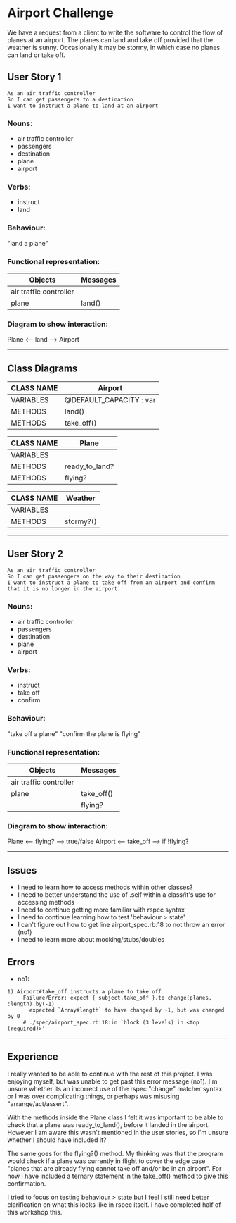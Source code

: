 # Airport Challenge
We have a request from a client to write the software to control the flow of planes at an airport. The planes can land and take off provided that the weather is sunny. Occasionally it may be stormy, in which case no planes can land or take off. 

## User Story 1
```
As an air traffic controller 
So I can get passengers to a destination 
I want to instruct a plane to land at an airport
```

### Nouns:
- air traffic controller
- passengers
- destination
- plane
- airport

### Verbs:
- instruct
- land

### Behaviour:
"land a plane"

### Functional representation:

|         Objects        | Messages |
|------------------------|----------|
| air traffic controller |          |
| plane                  | land()   |

### Diagram to show interaction:
Plane <-- land --> Airport

----------------------------------------

## Class Diagrams
| CLASS NAME | Airport                 | 
|------------|-------------------------|  
| VARIABLES  | @DEFAULT_CAPACITY : var |
| METHODS    | land()                  |
| METHODS    | take_off()              |

| CLASS NAME | Plane           | 
|------------|-----------------|  
| VARIABLES  |                 |
| METHODS    | ready_to_land?  |
| METHODS    | flying?         |


| CLASS NAME | Weather   | 
|------------|-----------|  
| VARIABLES  |           |
| METHODS    | stormy?() | 

----------------------------------------

## User Story 2
```
As an air traffic controller 
So I can get passengers on the way to their destination 
I want to instruct a plane to take off from an airport and confirm that it is no longer in the airport.
```

### Nouns:
- air traffic controller
- passengers
- destination
- plane
- airport

### Verbs:
- instruct
- take off
- confirm

### Behaviour:
"take off a plane"
"confirm the plane is flying"

### Functional representation:

|         Objects        | Messages     |
|------------------------|--------------|
| air traffic controller |              |
| plane                  | take_off()   |
|                        | flying?      |

### Diagram to show interaction:
Plane <-- flying? --> true/false
Airport <-- take_off --> if !flying?

----------------------------------------

## Issues
- I need to learn how to access methods within other classes?
- I need to better understand the use of .self within a class/it's use for accessing methods
- I need to continue getting more familiar with rspec syntax 
- I need to continue learning how to test 'behaviour > state'
- I can't figure out how to get line airport_spec.rb:18 to not throw an error (no1)
- I need to learn more about mocking/stubs/doubles

## Errors
- no1: 
```
1) Airport#take_off instructs a plane to take off
     Failure/Error: expect { subject.take_off }.to change(planes, :length).by(-1)
       expected `Array#length` to have changed by -1, but was changed by 0
     # ./spec/airport_spec.rb:18:in `block (3 levels) in <top (required)>'
```

----------------------------------------

## Experience 
I really wanted to be able to continue with the rest of this project. I was enjoying myself, but was unable to get past this error message (no1). I'm unsure whether its an incorrect use of the rspec "change" matcher syntax or I was over complicating things, or perhaps was misusing "arrange/act/assert". 

With the methods inside the Plane class I felt it was important to be able to check that a plane was ready_to_land(), before it landed in the airport. However I am aware this wasn't mentioned in the user stories, so i'm unsure whether I should have included it? 

The same goes for the flying?() method. My thinking was that the program would check if a plane was currently in flight to cover the edge case "planes that are already flying cannot take off and/or be in an airport". For now I have included a ternary statement in the take_off() method to give this confirmation.

I tried to focus on testing behaviour > state but I feel I still need better clarification on what this looks like in rspec itself. I have completed half of this workshop this. 

